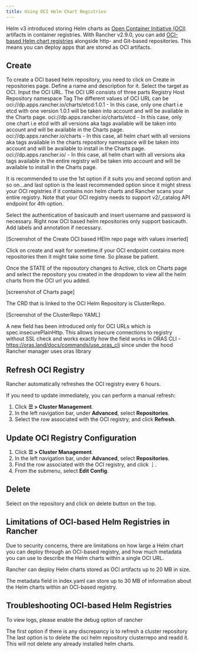 ```yaml
---
title: Using OCI Helm Chart Registries
---
```


<head>
  <link rel="canonical" href="https://ranchermanager.docs.rancher.com/how-to-guides/new-user-guides/helm-charts-in-rancher/oci-registries"/>
</head>

Helm v3 introduced storing Helm charts as [Open Container Initiative (OCI)](https://opencontainers.org/about/overview/) artifacts in container registries. With Rancher v2.9.0, you can add [OCI-based Helm chart registries](https://helm.sh/docs/topics/registries/) alongside http- and Git-based repositories. This means you can deploy apps that are stored as OCI artifacts.

## Create <!-- Unedited draft -->

To create a OCI based helm repository, you need to click on Create in repositories page. 
Define a name and description for it. Select the target as OCI. 
Input the OCI URL. The OCI URl consists of three parts 
Registry Host 
Repository namespace 
Tag 
The different values of OCI URL can be 
oci://dp.apps.rancher.io/charts/etcd:1.0.1 - In this case, only one chart i.e etcd with one version 1.0.1 will be taken into account and will be available in the Charts page. 
oci://dp.apps.rancher.io/charts/etcd - In this case, only one chart i.e etcd with all versions aka tags available will be taken into account and will be available in the Charts page.
oci://dp.apps.rancher.io/charts -   In this case, all helm chart with all versions aka tags available in the charts repository namespace will be taken into account and will be available to install in the Charts page.
oci://dp.apps.rancher.io/ - In this case, all helm chart with all versions aka tags available in the entire registry will be taken into account and will be available to install in the Charts page.

It is recommended to use the 1st option if it suits you and second option and so on…and last option is the least recommended option since it might stress your OCI registries if it contains non helm charts and Rancher scans your entire registry. Note that your OCI registry needs to support v2/_catalog API endpoint for 4th option.

Select the authentication of basicauth and insert username and password is necessary. Right now OCI based helm repositories only support basicauth. 
Add labels and annotation if necessary. 

[Screenshot of the Create OCI based HElm repo page with values inserted]


Click on create and wait for sometime.if your OCI endpoint contains more repositories then it might take some time. So please be patient. 

Once the STATE of the reposutory changes to Active, click on Charts page and select the repository you created in the dropdown to view all the helm charts from the OCI url you added. 

[screenshot of Charts page]


The CRD that is linked to the OCI Helm Repository is ClusterRepo.

[Screenshot of the ClusterRepo YAML]

A new field has been introduced only for OCI URLs which is spec.insecurePlainHttp. This allows insecure connections to registry without SSL check and works exactly how the field works in ORAS CLI - https://oras.land/docs/commands/use_oras_cli since under the hood Rancher manager uses oras library

## Refresh OCI Registry

Rancher automatically refreshes the OCI registry every 6 hours. 

If you need to update immediately, you can perform a manual refresh:

1. Click **☰ > Cluster Management**.
1. In the left navigation bar, under **Advanced**, select **Repositories**.
1. Select the row associated with the OCI registry, and click **Refresh**.

## Update OCI Registry Configuration <!-- Unedited draft -->

1. Click **☰ > Cluster Management**.
1. In the left navigation bar, under **Advanced**, select **Repositories**.
1. Find the row associated with the OCI registry, and click **⋮**.
1. From the submenu, select **Edit Config**.

## Delete

Select on the repository and click on delete button on the top.

## Limitations of OCI-based Helm Registries in Rancher

Due to security concerns, there are limitations on how large a Helm chart you can deploy through an OCI-based registry, and how much metadata you can use to describe the Helm charts within a single OCI URL.

Rancher can deploy Helm charts stored as OCI artifacts up to 20 MB in size.

The metadata field in index.yaml can store up to 30 MB of information about the Helm charts within an OCI-based registry.

## Troubleshooting OCI-based Helm Registries <!-- Unedited draft -->

To view logs, please enable the debug option of rancher 

The first option if there is any discrepancy is to refresh a cluster repository 
The last option is to delete the oci helm repository clusterrepo and readd it. This will not delete any already installed helm charts.
